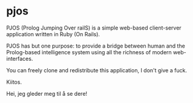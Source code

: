 ﻿pjos
====

PJOS (Prolog Jumping Over railS) is a simple web-based client-server
application written in Ruby (On Rails).

PJOS has but one purpose: to provide a bridge between human and the 
Prolog-based intelligence system using all the richness of modern 
web-interfaces.

You can freely clone and redistribute this application, I don't give a fuck.

Kiitos.

Hei, jeg gleder meg til å se dere!
